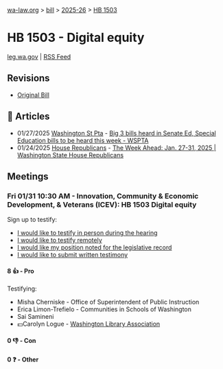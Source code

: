 [wa-law.org](/) > [bill](/bill/) > [2025-26](/bill/2025-26/) > [HB 1503](/bill/2025-26/hb/1503/)

# HB 1503 - Digital equity
[leg.wa.gov](https://app.leg.wa.gov/billsummary?BillNumber=1503&Year=2025&Initiative=false) | [RSS Feed](./rss.xml)

## Revisions
* [Original Bill](1/)

## 📰 Articles
* 01/27/2025 [Washington St Pta](/org/washington_st_pta/) - [Big 3 bills heard in Senate Ed, Special Education bills to be heard this week - WSPTA](https://www.wastatepta.org/2025session-week3/#:~:text=HB%201503)
* 01/24/2025 [House Republicans](/org/house_republicans/) - [The Week Ahead: Jan. 27-31, 2025 | Washington State House Republicans](https://houserepublicans.wa.gov/week/the-week-ahead-jan-27-31-2025/#:~:text=HB%201503)

## Meetings
### Fri 01/31 10:30 AM - Innovation, Community & Economic Development, & Veterans (ICEV): HB 1503 Digital equity
Sign up to testify:
* [I would like to testify in person during the hearing](https://app.leg.wa.gov/csi/Testifier/Add?chamber=House&mId=32580&aId=162091&caId=25167&tId=1)
* [I would like to testify remotely](https://app.leg.wa.gov/csi/Testifier/Add?chamber=House&mId=32580&aId=162091&caId=25167&tId=2)
* [I would like my position noted for the legislative record](https://app.leg.wa.gov/csi/Testifier/Add?chamber=House&mId=32580&aId=162091&caId=25167&tId=3)
* [I would like to submit written testimony](https://app.leg.wa.gov/csi/Testifier/Add?chamber=House&mId=32580&aId=162091&caId=25167&tId=4)

#### 8 👍 - Pro
Testifying:
* Misha Cherniske - Office of Superintendent of Public Instruction
* Erica Limon-Trefielo - Communities in Schools of Washington
* Sai Samineni
* 💵Carolyn Logue - [Washington Library Association](/org/washington_library_association/)

#### 0 👎 - Con

#### 0 ❓ - Other
